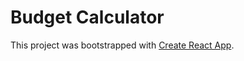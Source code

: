 # Budget Calculator

This project was bootstrapped with [Create React App](https://github.com/facebook/create-react-app).
